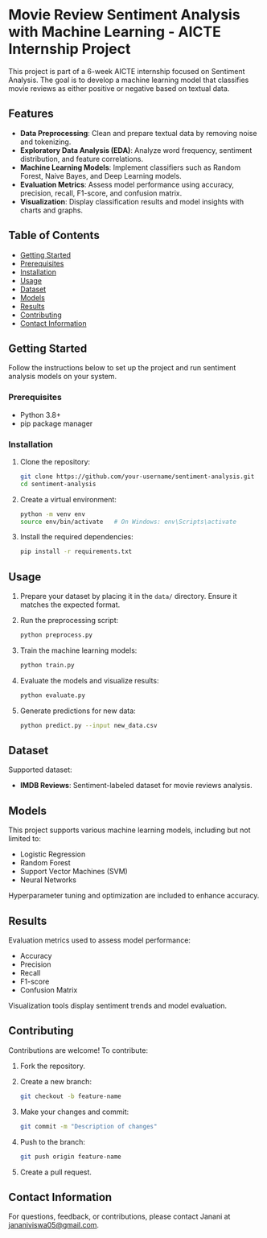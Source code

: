 # Movie Review Sentiment Analysis with Machine Learning - AICTE Internship Project

This project is part of a 6-week AICTE internship focused on Sentiment Analysis. The goal is to develop a machine learning model that classifies movie reviews as either positive or negative based on textual data.

## Features

- **Data Preprocessing**: Clean and prepare textual data by removing noise and tokenizing.
- **Exploratory Data Analysis (EDA)**: Analyze word frequency, sentiment distribution, and feature correlations.
- **Machine Learning Models**: Implement classifiers such as Random Forest, Naive Bayes, and Deep Learning models.
- **Evaluation Metrics**: Assess model performance using accuracy, precision, recall, F1-score, and confusion matrix.
- **Visualization**: Display classification results and model insights with charts and graphs.

## Table of Contents

- [Getting Started](#getting-started)
- [Prerequisites](#prerequisites)
- [Installation](#installation)
- [Usage](#usage)
- [Dataset](#dataset)
- [Models](#models)
- [Results](#results)
- [Contributing](#contributing)
- [Contact Information](#contact-information)

## Getting Started

Follow the instructions below to set up the project and run sentiment analysis models on your system.

### Prerequisites

- Python 3.8+
- pip package manager

### Installation

1. Clone the repository:

   ```bash
   git clone https://github.com/your-username/sentiment-analysis.git
   cd sentiment-analysis
   ```

2. Create a virtual environment:

   ```bash
   python -m venv env
   source env/bin/activate   # On Windows: env\Scripts\activate
   ```

3. Install the required dependencies:

   ```bash
   pip install -r requirements.txt
   ```

## Usage

1. Prepare your dataset by placing it in the `data/` directory. Ensure it matches the expected format.
2. Run the preprocessing script:

   ```bash
   python preprocess.py
   ```

3. Train the machine learning models:

   ```bash
   python train.py
   ```

4. Evaluate the models and visualize results:

   ```bash
   python evaluate.py
   ```

5. Generate predictions for new data:

   ```bash
   python predict.py --input new_data.csv
   ```

## Dataset

Supported dataset:

- **IMDB Reviews**: Sentiment-labeled dataset for movie reviews analysis.

## Models

This project supports various machine learning models, including but not limited to:

- Logistic Regression
- Random Forest
- Support Vector Machines (SVM)
- Neural Networks

Hyperparameter tuning and optimization are included to enhance accuracy.

## Results

Evaluation metrics used to assess model performance:

- Accuracy
- Precision
- Recall
- F1-score
- Confusion Matrix

Visualization tools display sentiment trends and model evaluation.

## Contributing

Contributions are welcome! To contribute:

1. Fork the repository.
2. Create a new branch:

   ```bash
   git checkout -b feature-name
   ```

3. Make your changes and commit:

   ```bash
   git commit -m "Description of changes"
   ```

4. Push to the branch:

   ```bash
   git push origin feature-name
   ```

5. Create a pull request.

## Contact Information

For questions, feedback, or contributions, please contact Janani at jananiviswa05@gmail.com.

